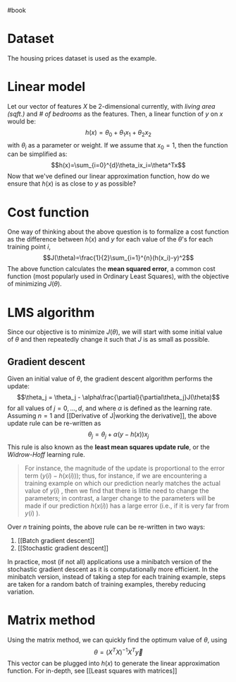 #book
# Dataset
The housing prices dataset is used as the example. 
# Linear model
Let our vector of features $X$ be 2-dimensional currently, with *living area (sqft.)* and *# of bedrooms* as the features. Then, a linear function of $y$ on $x$ would be: $$h(x) = \theta_0 + \theta_1x_1 + \theta_2x_2$$
with $\theta_i$ as a parameter or weight. If we assume that $x_0=1$, then the function can be simplified as: $$h(x)=\sum_{i=0}^{d}\theta_ix_i=\theta^Tx$$
Now that we've defined our linear approximation function, how do we ensure that $h(x)$ is as close to $y$ as possible?
# Cost function
One way of thinking about the above question is to formalize a cost function as the difference between $h(x)$ and $y$ for each value of the $\theta$'s for each training point $i$, $$J(\theta)=\frac{1}{2}\sum_{i=1}^{n}(h(x_i)-y)^2$$
The above function calculates the **mean squared error**, a common cost function (most popularly used in Ordinary Least Squares), with the objective of minimizing $J(\theta)$.
# LMS algorithm
Since our objective is to minimize $J(\theta)$, we will start with some initial value of $\theta$ and then repeatedly change it such that $J$ is as small as possible. 
## Gradient descent
Given an initial value of $\theta$, the gradient descent algorithm performs the update: $$\theta_j = \theta_j - \alpha\frac{\partial}{\partial\theta_j}J(\theta)$$
for all values of $j = 0,...,d$, and where $\alpha$ is defined as the learning rate. Assuming $n=1$ and [[Derivative of J|working the derivative]], the above update rule can be re-written as $$\theta_j = \theta_j + \alpha(y-h(x))x_j$$
This rule is also known as the **least mean squares update rule**, or the *Widrow-Hoff* learning rule.

> For instance, the magnitude of the update is proportional to the error term $(y (i) − h(x (i) ))$; thus, for instance, if we are encountering a training example on which our prediction nearly matches the actual value of $y (i)$ , then we find that there is little need to change the parameters; in contrast, a larger change to the parameters will be made if our prediction $h(x (i) )$ has a large error (i.e., if it is very far from $y (i)$ ).

Over $n$ training points, the above rule can be re-written in two ways:
1. [[Batch gradient descent]]
2. [[Stochastic gradient descent]]

In practice, most (if not all) applications use a minibatch version of the stochastic gradient descent as it is computationally more efficient. In the minibatch version, instead of taking a step for each training example, steps are taken for a random batch of training examples, thereby reducing variation.

# Matrix method
Using the matrix method, we can quickly find the optimum value of $\theta$, using $$\theta = (X^TX)^{-1}X^T\vec y$$
This vector can be plugged into $h(x)$ to generate the linear approximation function. For in-depth, see [[Least squares with matrices]]